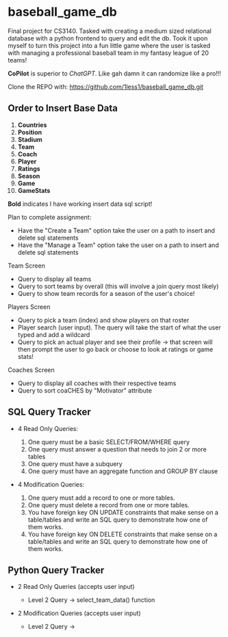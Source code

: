 # baseball_game_db
Final project for CS3140. Tasked with creating a medium sized relational database with a python frontend to query and edit the db. Took it upon myself to turn this project into a fun little game where the user is tasked with managing a professional baseball team in my fantasy league of 20 teams!

**CoPilot** is superior to *ChatGPT*. Like gah damn it can randomize like a pro!!!

Clone the REPO with: https://github.com/1less1/baseball_game_db.git

## Order to Insert Base Data
1. **Countries**
2. **Position**
3. **Stadium**
4. **Team**
5. **Coach**
6. **Player**
7. **Ratings**
8. **Season**
9. **Game**
10. **GameStats** 

**Bold** indicates I have working insert data sql script!

Plan to complete assignment:
- Have the "Create a Team" option take the user on a path to insert and delete sql statements
- Have the "Manage a Team" option take the user on a path to insert and delete sql statements

Team Screen 
- Query to display all teams
- Query to sort teams by overall (this will involve a join query most likely)
- Query to show team records for a season of the user's choice!

Players Screen
- Query to pick a team (index) and show players on that roster
- Player search (user input). The query will take the start of what the user typed and add a wildcard
- Query to pick an actual player and see their profile -> that screen will then prompt the user to go back or choose to look at ratings or game stats!

Coaches Screen
- Query to display all coaches with their respective teams
- Query to sort coaCHES by "Motivator" attribute


## SQL Query Tracker
- 4 Read Only Queries:  
    1. One query must be a basic SELECT/FROM/WHERE query  
    2. One query must answer a question that needs to join 2 or more tables  
    3. One query must have a subquery  
    4. One query must have an aggregate function and GROUP BY clause   
  
- 4 Modification Queries:   
    1. One query must add a record to one or more tables.  
    2. One query must delete a record from one or more tables.     
    3. You have foreign key ON UPDATE constraints that make sense on a table/tables and write an SQL query to demonstrate how one of them works.   
    4. You have foreign key ON DELETE constraints that make sense on a table/tables and write an SQL query to demonstrate how one of them works.      

## Python Query Tracker
- 2 Read Only Queries (accepts user input)  
    - Level 2 Query -> select_team_data() function

- 2 Modification Queries (accepts user input)  
    - Level 2 Query ->
